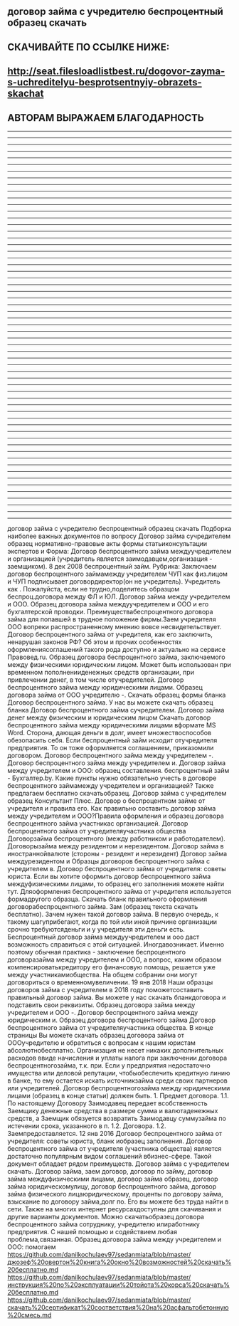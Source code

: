 договор займа с учредителю беспроцентный образец скачать
--------------------------------------------------
СКАЧИВАЙТЕ ПО ССЫЛКЕ НИЖЕ:
--------------------------------------------------
http://seat.filesloadlistbest.ru/dogovor-zayma-s-uchreditelyu-besprotsentnyiy-obrazets-skachat
--------------------------------------------------
АВТОРАМ ВЫРАЖАЕМ БЛАГОДАРНОСТЬ
--------------------------------------------------
--------------------------------------------------
--------------------------------------------------
--------------------------------------------------
--------------------------------------------------
--------------------------------------------------
--------------------------------------------------
--------------------------------------------------
--------------------------------------------------
--------------------------------------------------
--------------------------------------------------
--------------------------------------------------
--------------------------------------------------
--------------------------------------------------
--------------------------------------------------
--------------------------------------------------
--------------------------------------------------
--------------------------------------------------
--------------------------------------------------
--------------------------------------------------
--------------------------------------------------
--------------------------------------------------
--------------------------------------------------
--------------------------------------------------
--------------------------------------------------
--------------------------------------------------
--------------------------------------------------
--------------------------------------------------
--------------------------------------------------
--------------------------------------------------
--------------------------------------------------
--------------------------------------------------
--------------------------------------------------
--------------------------------------------------
--------------------------------------------------
--------------------------------------------------
--------------------------------------------------
--------------------------------------------------
--------------------------------------------------
--------------------------------------------------
--------------------------------------------------
--------------------------------------------------
--------------------------------------------------
--------------------------------------------------
--------------------------------------------------
--------------------------------------------------
--------------------------------------------------
--------------------------------------------------
--------------------------------------------------
--------------------------------------------------
--------------------------------------------------
--------------------------------------------------
--------------------------------------------------
--------------------------------------------------
--------------------------------------------------
--------------------------------------------------
--------------------------------------------------
--------------------------------------------------
--------------------------------------------------
--------------------------------------------------
договор займа с учредителю беспроцентный образец скачать Подборка наиболее важных документов по вопросу Договор займа сучредителем образец нормативно-правовые акты формы статьиконсультации экспертов и  Форма: Договор беспроцентного займа междуучредителем и организацией (учредитель является заимодавцем,организация - заемщиком). 8 дек 2008  беспроцентный займ. Рубрика:  Заключаем договор беспроцентного займамежду учредителем ЧУП как физ.лицом и ЧУП подписывает договордиректор(он не учредитель). Учредитель как . Пожалуйста, если не трудно,поделитесь образцом беспроц.договора между ФЛ и ЮЛ. Договор займа между учредителем и ООО. Образец договора займа междуучредителем и ООО и его бухгалтерской проводки. Преимуществабеспроцентного договора займа для попавшей в трудное положение фирмы.Заем учредителя ООО вопреки распространенному мнению вовсе несвидетельствует. Договор беспроцентного займа от учредителя, как его заключить, ненарушая законов РФ? Об этом и прочих особенностях оформлениясоглашений такого рода доступно и актуально на сервисе Правовед.ru. Образец договора беспроцентного займа, заключаемого между физическими юридическим лицом. Может быть использован при временном пополненииденежных средств организации, при привлечении денег, в том числе отучредителей. Договор беспроцентного займа между юридическими лицами. Образец договора займа от ООО учредителю -. Скачать образец формы бланка Договор беспроцентного займа. У нас вы можете скачать образец бланка Договор беспроцентного займа сучредителем. Договор займа денег между физическим и юридическим лицом
Скачать договор беспроцентного займа между юридическими лицами вформате MS Word. Сторона, дающая деньги в долг, имеет множествоспособов обезопасить себя. Если беспроцентный займ исходит отучредителя предприятия. То он тоже оформляется соглашением, приказомили договором. Договор беспроцентного займа между учредителем -. Договор беспроцентного займа между учредителем и. Договор займа между учредителем и ООО: образец составления. беспроцентный займ - Бухгалтер.by. Какие пункты нужно обязательно учесть в договоре беспроцентного займамежду учредителем и организацией? Также предлагаем бесплатно скачатьобразец. Договор займа с учредителем образец  Консультант Плюс. Договор о беспроцентном займе от учредителя и правила его. Как правильно составить договор займа между учредителем и ООО?Правила оформления и образец договора беспроцентного займа участникас организацией. Договор беспроцентного займа от учредителяучастника общества  Договорзайма беспроцентного (между работником и работодателем). Договорызайма между резидентом и нерезидентом. Договор займа в иностраннойвалюте (стороны - резидент и нерезидент)  Договор займа междурезидентом и
Образцы договоров беспроцентного займа с учредителем в. Договор беспроцентного займа от учредителя: советы юриста. Если вы хотите оформить договор беспроцентного займа междуфизическими лицами, то образец его заполнения можете найти тут. Дляоформления беспроцентного займа от учредителя используется формадругого образца. Скачать бланк правильного оформления договорабеспроцентного займа. Зам (образец текста скачать бесплатно). Зачем нужен такой договор займа. В первую очередь, к такому шагуприбегают, когда по той или иной причине организации срочно требуютсяденьги и у учредителя эти деньги есть. Беспроцентный договор займа междуучредителем и ооо даст возможность справиться с этой ситуацией. Иногдавозникает. Именно поэтому обычная практика - заключение беспроцентного договоразайма между учредителем и ООО, а вопрос, каким образом компенсироватькредитору его финансовую помощь, решается уже между участникамиобщества. На общем собрании они могут договориться о временномувеличении. 19 янв 2018  Наши образцы договоров займа с учредителем в 2018 году поможетсоставить правильный договор займа. Вы можете у нас скачать бланкдоговора и подставить свои реквизиты. Образец договора займа между учредителем и ООО -. Договор беспроцентного займа между юридическим и. Образец договора беспроцентного займа
Договор беспроцентного займа от учредителяучастника общества. В конце страницы Вы можете скачать образец договора займа от ОООучредителю и обратиться с вопросам к нашим юристам абсолютнобесплатно.  Организация не несет никаких дополнительных расходов ввиде начисления и уплаты налога при заключении договора беспроцентногозайма, т.к. при. Если у предприятия недостаточно имущества или деловой репутации, чтобыобеспечить кредитную линию в банке, то ему остается искать источникзайма среди своих партнеров или учредителей. Договор беспроцентногозайма между юридическими лицами (образец в конце статьи) должен быть. 1. Предмет договора. 1.1. По настоящему Договору Заимодавец передает всобственность Заемщику денежные средства в размере сумма и валютаденежных средств, а Заемщик обязуется возвратить Заимодавцу суммузайма по истечении срока, указанного в п. 1.2. Договора. 1.2. Заемпредоставляется. 12 янв 2016  Договор беспроцентного займа от учредителя: советы юриста, бланк иобразец заполнения. Договор беспроцентного займа от учредителя (участника общества) является достаточно популярным видом соглашений вбизнес-сфере. Такой документ обладает рядом преимуществ. Договор займа с учредителем скачать. Договор займа, заем договор, договор по займу, договор займа междуфизическими лицами, договор займа образец, договор займа юридическомулицу, договор беспроцентного займа, договор займа физического лицаюридическому, проценты по договору займа, взыскание по договору займа,долг по. Его вы можете без труда найти в сети. Также на многих интернет ресурсахдоступны для скачивания и другие варианты документов. Можно скачатьобразец договора беспроцентного займа сотруднику, учредителю илиработнику предприятия. С нашей помощью и содействием любая проблема,связанная. Образец договора займа между учредителем и ООО: помогаем
https://github.com/danilkochulaev97/sedanmiata/blob/master/джозеф%20овертон%20книга%20окно%20возможностей%20скачать%20бесплатно.md
https://github.com/danilkochulaev97/sedanmiata/blob/master/инструкция%20по%20эксплуатации%20тойота%20корса%20скачать%20бесплатно.md
https://github.com/danilkochulaev97/sedanmiata/blob/master/скачать%20сертификат%20соответствия%20на%20асфальтобетонную%20смесь.md